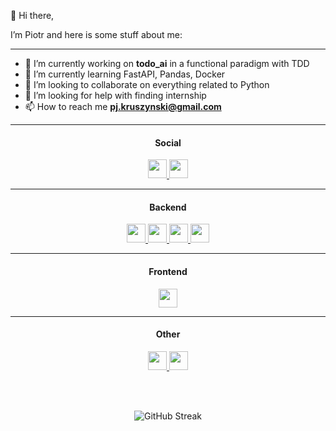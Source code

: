 👋 Hi there, 

I’m Piotr and here is some stuff about me:

---

- 🔭 I’m currently working on **todo_ai** in a functional paradigm with TDD  
- 🌱 I’m currently learning FastAPI, Pandas, Docker  
- 👯 I’m looking to collaborate on everything related to Python  
- 🤔 I’m looking for help with finding internship  
- 📫 How to reach me **pj.kruszynski@gmail.com**

---

<div align="center">
  
#### Social  

<a href="https://www.linkedin.com/in/piotr-kruszyński-9a85a1150">
  <img src="https://cdn.jsdelivr.net/gh/devicons/devicon/icons/linkedin/linkedin-original.svg" width="30" height="30"/>
</a>
<a href="https://www.codewars.com/users/PiotrKruszynski">
  <img src="https://raw.githubusercontent.com/simple-icons/simple-icons/develop/icons/codewars.svg" width="30" height="30"/>
</a>

---

#### Backend  

<a href="https://www.python.org/">
  <img src="https://cdn.jsdelivr.net/gh/devicons/devicon/icons/python/python-original.svg" width="30" height="30"/>
</a>
<a href="https://www.djangoproject.com/">
  <img src="https://cdn.jsdelivr.net/gh/devicons/devicon/icons/django/django-plain.svg" width="30" height="30"/>
</a>
<a href="https://fastapi.tiangolo.com/">
  <img src="https://cdn.jsdelivr.net/gh/devicons/devicon/icons/fastapi/fastapi-original.svg" width="30" height="30"/>
</a>
<a href="https://www.sqlite.org/">
  <img src="https://cdn.jsdelivr.net/gh/devicons/devicon/icons/sqlite/sqlite-original.svg" width="30" height="30"/>
</a>

---

#### Frontend  

<a href="https://developer.mozilla.org/en-US/docs/Web/JavaScript">
  <img src="https://cdn.jsdelivr.net/gh/devicons/devicon/icons/javascript/javascript-original.svg" width="30" height="30"/>
</a>

---

#### Other  

<a href="https://www.docker.com/">
  <img src="https://cdn.jsdelivr.net/gh/devicons/devicon/icons/docker/docker-original.svg" width="30" height="30"/>
</a>
<a href="https://git-scm.com/">
  <img src="https://cdn.jsdelivr.net/gh/devicons/devicon/icons/git/git-original.svg" width="30" height="30"/>
</a>

<br><br>

![GitHub Streak](https://streak-stats.demolab.com?user=PiotrKruszynski&theme=dark)  

</div>

<!---
PiotrKruszynski/PiotrKruszynski is a ✨ special ✨ repository because its `README.md` (this file) appears on your GitHub profile.
You can click the Preview link to take a look at your changes.
--->
